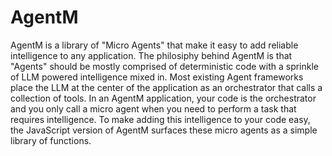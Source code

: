 # AgentM
AgentM is a library of "Micro Agents" that make it easy to add reliable intelligence to any application. The philosiphy behind AgentM is that "Agents" should be mostly comprised of deterministic code with a sprinkle of LLM powered intelligence mixed in. Most existing Agent frameworks place the LLM at the center of the application as an orchestrator that calls a collection of tools. In an AgentM application, your code is the orchestrator and you only call a micro agent when you need to perform a task that requires intelligence. To make adding this intelligence to your code easy, the JavaScript version of AgentM surfaces these micro agents as a simple library of functions.
   
